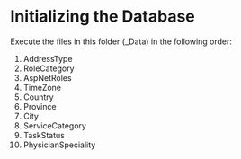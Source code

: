 ﻿# Initializing the Database

Execute the files in this folder (_Data) in the following order:

1. AddressType
2. RoleCategory
2. AspNetRoles
3. TimeZone
5. Country
4. Province
5. City
6. ServiceCategory
8. TaskStatus
10. PhysicianSpeciality
